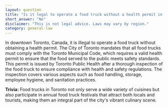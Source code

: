 ```yaml
---
layout: question
title: "Is it legal to operate a food truck without a health permit in downtown Toronto, Canada?"
short_answer: "No"
disclaimer: "This is not legal advice. Laws may vary by region."
category: general-law
---
```

In downtown Toronto, Canada, it is illegal to operate a food truck without obtaining a health permit. The City of Toronto mandates that all food trucks must comply with the Toronto Municipal Code, which requires a valid health permit to ensure that the food served to the public meets safety standards. This permit is issued by Toronto Public Health after a thorough inspection of the food truck to ensure compliance with health and safety regulations. The inspection covers various aspects such as food handling, storage, employee hygiene, and sanitation practices.

**Trivia:** Food trucks in Toronto not only serve a wide variety of cuisines but also participate in annual food truck festivals that attract both locals and tourists, making them an integral part of the city's vibrant culinary scene.
